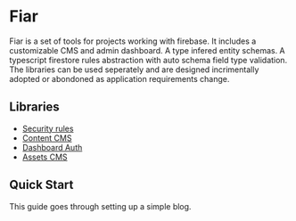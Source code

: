# Fiar

Fiar is a set of tools for projects working with firebase. It includes a customizable CMS and admin dashboard. A type infered entity schemas. A typescript firestore rules abstraction with auto schema field type validation. The libraries can be used seperately and are designed incrimentally adopted or abondoned as application requirements change.

## Libraries

- [Security rules](packages/rules/README.md)
- [Content CMS](packages/content/README.md)
- [Dashboard Auth](packages/auth/README.md)
- [Assets CMS](packages/assets/README.md)

## Quick Start

This guide goes through setting up a simple blog.
